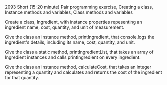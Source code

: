 2093 Short (15-20 minute) Pair programming exercise, Creating a class, Instance methods and variables, Class methods and variables

Create a class, Ingredient, with instance properties repesenting an 
ingredient name, cost, quantity, and unit of measurement. 

Give the class an instance method, printIngredient, that console.logs the
ingredient's details, including its name, cost, quantity, and unit.

Give the class a static method, printIngredientList, that takes an array of
Ingredient instances and calls printIngredient on every ingredient.

Give the class an instance method, calculateCost, that takes an integer
representing a quantity and calculates and returns the cost of the ingredient
for that quantity.